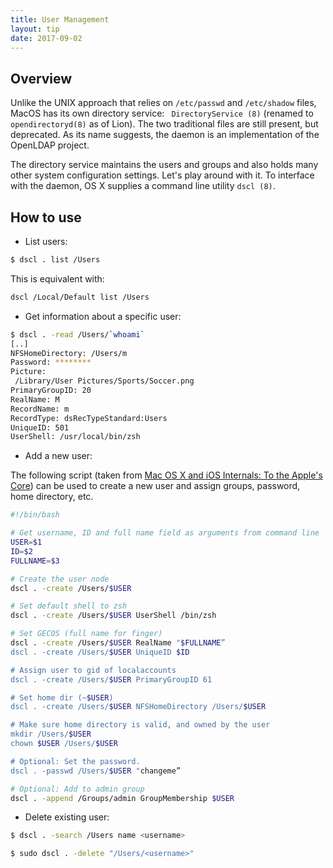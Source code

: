 ```yaml
---
title: User Management
layout: tip
date: 2017-09-02
---
```


## Overview

Unlike the UNIX approach that relies on ```/etc/passwd``` and ```/etc/shadow``` files, MacOS has its own directory service: ``` DirectoryService (8)``` (renamed to ```opendirectoryd(8)``` as of Lion). The two traditional files are still present, but deprecated. As its name suggests, the daemon is an implementation of the OpenLDAP project. 

The directory service maintains the users and groups and also holds many other system configuration settings. Let's play around with it. To interface with the daemon, OS X supplies a command line utility ```dscl (8)```.

## How to use

* List users:

```bash
$ dscl . list /Users
```

This is equivalent with:
```bash
dscl /Local/Default list /Users
```
* Get information about a specific user:

```bash
$ dscl . -read /Users/`whoami`
[..]
NFSHomeDirectory: /Users/m
Password: ********
Picture:
 /Library/User Pictures/Sports/Soccer.png
PrimaryGroupID: 20
RealName: M
RecordName: m
RecordType: dsRecTypeStandard:Users
UniqueID: 501
UserShell: /usr/local/bin/zsh
```
* Add a new user:

The following script (taken from [Mac OS X and iOS Internals: To the Apple's Core](http://www.wrox.com/WileyCDA/WroxTitle/Mac-OS-X-and-iOS-Internals-To-the-Apple-s-Core.productCd-1118057651.html)) can be used to create a new user and assign groups, password, home directory, etc.

```bash
#!/bin/bash

# Get username, ID and full name field as arguments from command line
USER=$1
ID=$2
FULLNAME=$3      

# Create the user node
dscl . -create /Users/$USER

# Set default shell to zsh
dscl . -create /Users/$USER UserShell /bin/zsh

# Set GECOS (full name for finger)
dscl . -create /Users/$USER RealName "$FULLNAME”
dscl . -create /Users/$USER UniqueID $ID

# Assign user to gid of localaccounts
dscl . -create /Users/$USER PrimaryGroupID 61

# Set home dir (∼$USER)
dscl . -create /Users/$USER NFSHomeDirectory /Users/$USER

# Make sure home directory is valid, and owned by the user
mkdir /Users/$USER
chown $USER /Users/$USER

# Optional: Set the password.
dscl . -passwd /Users/$USER "changeme”

# Optional: Add to admin group
dscl . -append /Groups/admin GroupMembership $USER
```
* Delete existing user:

```bash
$ dscl . -search /Users name <username>

$ sudo dscl . -delete "/Users/<username>"
```
